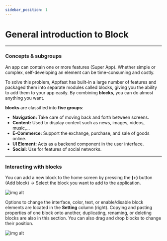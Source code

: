 ```yaml
---
sidebar_position: 1
---
```


# General introduction to Block

---

### Concepts & subgroups

An app can contain one or more features (Super App). Whether simple or complex, self-developing an element can be time-consuming and costly.

To solve this problem, Appfast has built-in a large number of features and packaged them into separate modules called blocks, giving you the ability to add them to your app easily. By combining **blocks**, you can do almost anything you want.

**blocks** are classified into **five groups**:

- **Navigation:** Take care of moving back and forth between screens.
- **Content:** Used to display content such as news, images, videos, music,...
- **E-Commerce:** Support the exchange, purchase, and sale of goods online.
- **UI Element:** Acts as a backend component in the user interface.
- **Social:** Use for features of social networks.

---

### Interacting with blocks​

You can add a new block to the home screen by pressing the **(+)** button (Add block) -> Select the block you want to add to the application.


![img alt](/img/block/about/200525-so-luoc-ve-block-01.jpeg)

Options to change the interface, color, text, or enable/disable block elements are located in the **Setting** column (right). Copying and pasting properties of one block onto another, duplicating, renaming, or deleting blocks are also in this section. You can also drag and drop blocks to change their position.

![img alt](/img/block/about/200525-so-luoc-ve-block-02.jpeg)